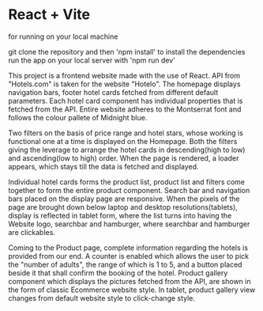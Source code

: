 # React + Vite

for running on your local machine

git clone the repository and then 'npm install' to install the dependencies
run the app on your local server with 'npm run dev'








This project is a frontend website made with the use of React. API from "Hotels.com" is taken for the website "Hotelo". The homepage displays navigation bars, footer hotel cards fetched from different default parameters. Each hotel card component has individual properties that is fetched from the API. Entire website adheres to the Montserrat font and follows the colour pallete of Midnight blue.

Two filters on the basis of price range and hotel stars, whose working is functional one at a time is displayed on the Homepage. Both the filters giving the leverage to arrange the hotel cards in descending(high to low) and ascending(low to high) order. When the page is rendered, a loader appears, which stays till the data is fetched and displayed.

Individual hotel cards forms the product list, product list and filters come together to form the entire product component. Search bar and navigation bars placed on the display page are responsive. When the pixels of the page are brought down below laptop and desktop resolutions(tablets), display is reflected in tablet form, where the list turns into having the Website logo, searchbar and hamburger, where searchbar and hamburger are clickables.

Coming to the Product page, complete information regarding the hotels is provided from our end. A counter is enabled which allows the user to pick the "number of adults", the range of which is 1 to 5, and a button placed beside it that shall confirm the booking of the hotel. Product gallery component which displays the pictures fetched from the API, are shown in the form of classic Ecommerce website style. In tablet, product gallery view changes from default website style to click-change style.


